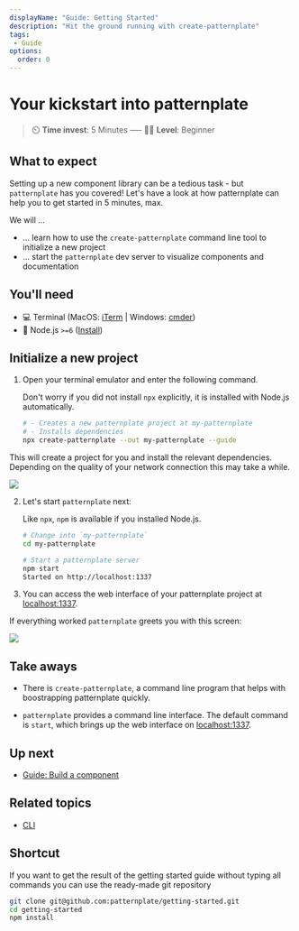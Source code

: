 ```yaml
---
displayName: "Guide: Getting Started"
description: "Hit the ground running with create-patternplate"
tags: 
 - Guide
options:
  order: 0
---
```


# Your kickstart into patternplate

> :timer_clock: **Time invest**: 5 Minutes ––– :woman_student: **Level**: Beginner

## What to expect

Setting up a new component library can be a tedious task - but `patternplate` has you covered!
Let's have a look at how patternplate can help you to get started in 5 minutes, max.

We will …

* … learn how to use the `create-patternplate` command line tool to initialize a new project
* … start the `patternplate` dev server to visualize components and documentation

## You'll need

* :computer: Terminal (MacOS: [iTerm](https://www.iterm2.com/) | Windows: [cmder](http://cmder.net/))
* :turtle: Node.js `>=6` ([Install](https://nodejs.org/en/))

## Initialize a new project

1. Open your terminal emulator and enter the following command.

   Don't worry if you did not install `npx` explicitly, it is installed with Node.js automatically.

   ```bash
   # - Creates a new patternplate project at my-patternplate
   # - Installs dependencies
   npx create-patternplate --out my-patternplate --guide
   ```

  This will create a project for you and install the relevant dependencies.
  Depending on the quality of your network connection this may take a while.

  ![](https://patternplate.github.io/media/casts/cast-create.svg)


2. Let's start `patternplate` next:

   Like `npx`, `npm` is available if you installed Node.js.

   ```bash
   # Change into `my-patternplate`
   cd my-patternplate
   
   # Start a patternplate server
   npm start
   Started on http://localhost:1337
   ```

3. You can access the web interface of your patternplate project at [localhost:1337](http://localhost:1337/?guides-enabled=true).

  If everything worked `patternplate` greets you with this screen:

  ![](https://patternplate.github.io/media/images/screenshot-hello-world.svg)


## Take aways

* There is `create-patternplate`, a command line program that helps with boostrapping patternplate quickly.

* `patternplate` provides a command line interface. The default command is `start`, which brings up the web interface on [localhost:1337](http://localhost:1337/?guides-enabled=true).


## Up next

* [Guide: Build a component](./doc/docs/guides/add-component?guides-enabled=true)

## Related topics

* [CLI](./doc/docs/reference/cli?reference-enabled=true)

## Shortcut

If you want to get the result of the getting started guide without 
typing all commands you can use the ready-made git repository

```bash
git clone git@github.com:patternplate/getting-started.git
cd getting-started
npm install
```
